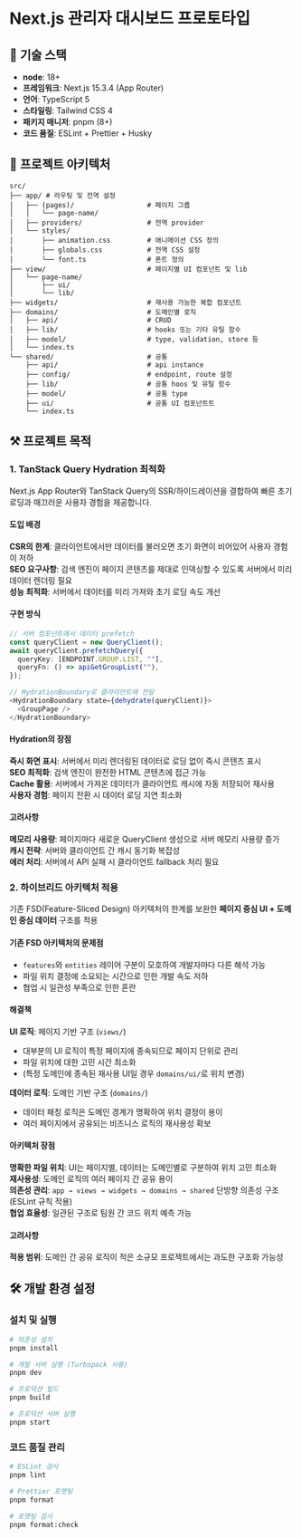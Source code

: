# Next.js 관리자 대시보드 프로토타입

## 🚀 기술 스택

- **node**: 18+
- **프레임워크**: Next.js 15.3.4 (App Router)
- **언어**: TypeScript 5
- **스타일링**: Tailwind CSS 4
- **패키지 매니저**: pnpm (8+)
- **코드 품질**: ESLint + Prettier + Husky


## 📁 프로젝트 아키텍처

```
src/
├── app/ # 라우팅 및 전역 설정
│   ├── (pages)/                  # 페이지 그룹
│   │   └── page-name/
│   ├── providers/                # 전역 provider
│   └── styles/                   
│       ├── animation.css         # 애니메이션 CSS 정의
│       ├── globals.css           # 전역 CSS 설정
│       └── font.ts               # 폰트 정의
├── view/                         # 페이지별 UI 컴포넌트 및 lib
│   └── page-name/   
│       ├── ui/                     
│       └── lib/ 
├── widgets/                      # 재사용 가능한 복합 컴포넌트 
├── domains/                      # 도메인별 로직
│   ├── api/                      # CRUD
│   ├── lib/                      # hooks 또는 기타 유틸 함수
│   ├── model/                    # type, validation, store 등
│   └── index.ts     
└── shared/                       # 공통
    ├── api/                      # api instance
    ├── config/                   # endpoint, route 설정
    ├── lib/                      # 공통 hoos 및 유틸 함수
    ├── model/                    # 공통 type
    ├── ui/                       # 공통 UI 컴포넌트트
    └── index.ts
```


## ⚒️ 프로젝트 목적

### 1. TanStack Query Hydration 최적화
Next.js App Router와 TanStack Query의 SSR/하이드레이션을 결합하여 빠른 초기 로딩과 매끄러운 사용자 경험을 제공합니다.

#### 도입 배경
**CSR의 한계**: 클라이언트에서만 데이터를 불러오면 초기 화면이 비어있어 사용자 경험이 저하  
**SEO 요구사항**: 검색 엔진이 페이지 콘텐츠를 제대로 인덱싱할 수 있도록 서버에서 미리 데이터 렌더링 필요  
**성능 최적화**: 서버에서 데이터를 미리 가져와 초기 로딩 속도 개선

#### 구현 방식
```typescript
// 서버 컴포넌트에서 데이터 prefetch
const queryClient = new QueryClient();
await queryClient.prefetchQuery({
  queryKey: [ENDPOINT.GROUP.LIST, ""],
  queryFn: () => apiGetGroupList(""),
});

// HydrationBoundary로 클라이언트에 전달
<HydrationBoundary state={dehydrate(queryClient)}>
  <GroupPage />
</HydrationBoundary>
```

#### Hydration의 장점
**즉시 화면 표시**: 서버에서 미리 렌더링된 데이터로 로딩 없이 즉시 콘텐츠 표시  
**SEO 최적화**: 검색 엔진이 완전한 HTML 콘텐츠에 접근 가능  
**Cache 활용**: 서버에서 가져온 데이터가 클라이언트 캐시에 자동 저장되어 재사용  
**사용자 경험**: 페이지 전환 시 데이터 로딩 지연 최소화  

#### 고려사항
**메모리 사용량**: 페이지마다 새로운 QueryClient 생성으로 서버 메모리 사용량 증가  
**캐시 전략**: 서버와 클라이언트 간 캐시 동기화 복잡성  
**에러 처리**: 서버에서 API 실패 시 클라이언트 fallback 처리 필요

### 2. 하이브리드 아키텍처 적용
기존 FSD(Feature-Sliced Design) 아키텍처의 한계를 보완한 **페이지 중심 UI + 도메인 중심 데이터** 구조를 적용

#### 기존 FSD 아키텍처의 문제점
- `features`와 `entities` 레이어 구분이 모호하여 개발자마다 다른 해석 가능
- 파일 위치 결정에 소요되는 시간으로 인한 개발 속도 저하
- 협업 시 일관성 부족으로 인한 혼란

#### 해결책
**UI 로직**: 페이지 기반 구조 (`views/`)
- 대부분의 UI 로직이 특정 페이지에 종속되므로 페이지 단위로 관리
- 파일 위치에 대한 고민 시간 최소화
- (특정 도메인에 종속된 재사용 UI일 경우 `domains/ui/`로 위치 변경)

**데이터 로직**: 도메인 기반 구조 (`domains/`)
- 데이터 패칭 로직은 도메인 경계가 명확하여 위치 결정이 용이
- 여러 페이지에서 공유되는 비즈니스 로직의 재사용성 확보

#### 아키텍처 장점
**명확한 파일 위치**: UI는 페이지별, 데이터는 도메인별로 구분하여 위치 고민 최소화  
**재사용성**: 도메인 로직의 여러 페이지 간 공유 용이  
**의존성 관리**: `app → views → widgets → domains → shared` 단방향 의존성 구조 (ESLint 규칙 적용)  
**협업 효율성**: 일관된 구조로 팀원 간 코드 위치 예측 가능  

#### 고려사항
**적용 범위**: 도메인 간 공유 로직이 적은 소규모 프로젝트에서는 과도한 구조화 가능성


## 🛠️ 개발 환경 설정

### 설치 및 실행

```bash
# 의존성 설치
pnpm install

# 개발 서버 실행 (Turbopack 사용)
pnpm dev

# 프로덕션 빌드
pnpm build

# 프로덕션 서버 실행
pnpm start
```

### 코드 품질 관리

```bash
# ESLint 검사
pnpm lint

# Prettier 포맷팅
pnpm format

# 포맷팅 검사
pnpm format:check
```
